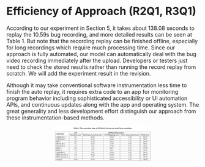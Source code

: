 # Efficiency of Approach (R2Q1, R3Q1)

According to our experiment in Section 5, it takes about 138.08 seconds to replay the 10.59s bug recording, and more detailed results can be seen at Table 1. But note that the recording replay can be finished offline, especially for long recordings which require much processing time. Since our approach is fully automated, our model can automatically deal with the bug video recording immediately after the upload. Developers or testers just need to check the stored results rather than running the record replay from scratch. We will add the experiment result in the revision.
 
Although it may take conventional software instrumentation less time to finish the auto replay, it requires extra code to an app for monitoring program behavior including sophisticated accessibility or UI automation APIs, and continuous updates along with the app and operating system. The great generality and less development effort distinguish our approach from these instrumentation-based methods.

<p align="center">
<img src="../figures/table7.png" width="50%"/> 
</p>
